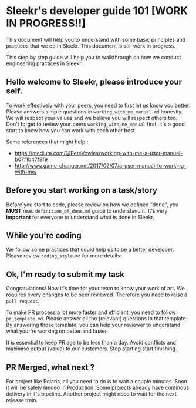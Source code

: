 # Sleekr's developer guide 101 [WORK IN PROGRESS!!]

This document will help you to understand with some basic principles and practices that we do in Sleekr.
This document is still work in progress.

This step by step guide will help you to walkthrough on how we conduct engineering practices in Sleekr.

## Hello welcome to Sleekr, please introduce your self.

To work effectively with your peers, you need to first let us know you better. Please answers simple questions in `working_with_me_manual.md` honestly. We will respect your values and we believe you will respect others too.
Don't forget to review your peers `working_with_me_manual` first, it's a good start to know how you can work with each other best.

Some references that might help :

* https://medium.com/@PeteVowles/working-with-me-a-user-manual-b07f1b47f8f9
* http://www.game-changer.net/2017/02/07/a-user-manual-to-working-with-me/

## Before you start working on a task/story

Before you start to code, please review on how we defined "done", you __MUST__ read `definition_of_done.md` guide to understand it. It's very __important__ for everyone to understand what is done in Sleekr.

## While you're coding

We follow some practices that could help us to be a better developer. Please review `coding_style.md` for more details.

## Ok, I'm ready to submit my task

Congratulations! Now it's time for your team to know your work of art. We requires every changes to be peer reviewed. Therefore you need to raise a `pull request`.

To make PR process a lot more faster and efficient, you need to follow `pr_template.md`. Please answer all the (relevant) questions in that template. By answering those template, you can help your reviewer to understand what your're working on better and faster. 

It is essential to keep PR age to be less than a day. Avoid conflicts and maximise output (value) to our customers. Stop starting start finishing.

## PR Merged, what next ?

For project like Polaris, all you need to do is to wait a couple minutes. Soon it will be safely landed in Production. Some projects already have continous delivery in it's pipeline. Another project might need to wait for the next release train.
